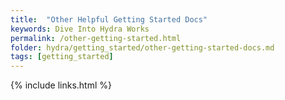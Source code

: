 ```yaml
---
title:  "Other Helpful Getting Started Docs"
keywords: Dive Into Hydra Works
permalink: /other-getting-started.html
folder: hydra/getting_started/other-getting-started-docs.md
tags: [getting_started]
---
```



{% include links.html %}
